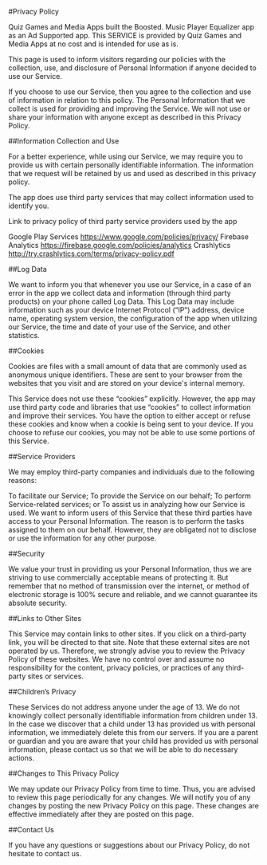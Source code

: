 #Privacy Policy


Quiz Games and Media Apps built the Boosted. Music Player Equalizer app as an Ad Supported app.
        This SERVICE is provided by Quiz Games and Media Apps at no cost and is intended for use as is.

This page is used to inform visitors regarding our policies with the collection,
        use, and disclosure of Personal Information if anyone decided to use our Service.

If you choose to use our Service, then you agree to the collection
        and use of information in relation to this policy.
        The Personal Information that we collect is used for providing and improving the Service.
        We will not use or share your information with anyone except as described in this Privacy Policy.


##Information Collection and Use

For a better experience, while using our Service, we may require you to provide us with certain personally
        identifiable information. The information that we request will be retained
        by us and used as described in this privacy policy.


The app does use third party services that may collect information used to identify you.

Link to privacy policy of third party service providers used by the app

Google Play Services https://www.google.com/policies/privacy/
Firebase Analytics https://firebase.google.com/policies/analytics
Crashlytics http://try.crashlytics.com/terms/privacy-policy.pdf


##Log Data

We want to inform you that whenever you use our Service, in a case of an error in the
        app we collect data and information (through third party products)
        on your phone called Log Data. This Log Data may include information such as
        your device Internet Protocol (“IP”) address, device name, operating system version,
        the configuration of the app when utilizing our Service,
        the time and date of your use of the Service, and other statistics.


##Cookies

Cookies are files with a small amount of data that are commonly used as anonymous unique identifiers.
        These are sent to your browser from the websites
        that you visit and are stored on your device\'s internal memory.

This Service does not use these “cookies” explicitly.
        However, the app may use third party code and libraries that use “cookies” to collect
        information and improve their services. You have the option to either accept or refuse
        these cookies and know when a cookie is being sent to your device. If you choose to refuse our cookies,
        you may not be able to use some portions of this Service.


##Service Providers

We may employ third-party companies and individuals due to the following reasons:

To facilitate our Service;
To provide the Service on our behalf;
To perform Service-related services; or
To assist us in analyzing how our Service is used.
We want to inform users of this Service that these third parties have access to your Personal Information. The reason is to perform the tasks assigned to them on our behalf. However, they are obligated not to disclose or use the information for any other purpose.


##Security

We value your trust in providing us your Personal Information,
        thus we are striving to use commercially acceptable means of protecting it.
        But remember that no method of transmission over the internet, or method of electronic storage is 100% secure and reliable,
        and we cannot guarantee its absolute security.


##Links to Other Sites

This Service may contain links to other sites.
        If you click on a third-party link, you will be directed to that site.
        Note that these external sites are not operated by us. Therefore, we strongly advise you to review the Privacy Policy
        of these websites. We have no control over and assume no responsibility for
        the content, privacy policies, or practices of any third-party sites or services.


##Children’s Privacy

These Services do not address anyone under the age of 13.
        We do not knowingly collect personally identifiable information from children under 13.
        In the case we discover that a child under 13 has provided us with personal information,
        we immediately delete this from our servers.
        If you are a parent or guardian and you are aware that your child has provided us with personal information,
        please contact us so that we will be able to do necessary actions.


##Changes to This Privacy Policy

We may update our Privacy Policy from time to time.
        Thus, you are advised to review this page periodically for any changes.
        We will notify you of any changes by posting the new Privacy Policy on this page.
        These changes are effective immediately after they are posted on this page.


##Contact Us

If you have any questions or suggestions about our Privacy Policy, do not hesitate to contact us.
